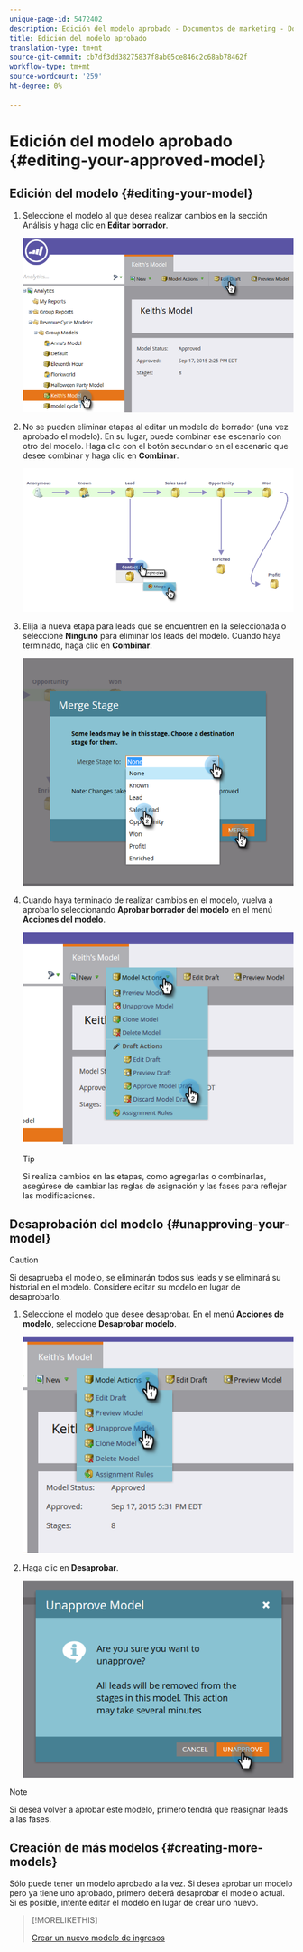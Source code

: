 ```yaml
---
unique-page-id: 5472402
description: Edición del modelo aprobado - Documentos de marketing - Documentación del producto
title: Edición del modelo aprobado
translation-type: tm+mt
source-git-commit: cb7df3dd38275837f8ab05ce846c2c68ab78462f
workflow-type: tm+mt
source-wordcount: '259'
ht-degree: 0%

---
```



# Edición del modelo aprobado {#editing-your-approved-model}

## Edición del modelo {#editing-your-model}

1. Seleccione el modelo al que desea realizar cambios en la sección Análisis y haga clic en **Editar borrador**.

   ![](assets/one.png)

1. No se pueden eliminar etapas al editar un modelo de borrador (una vez aprobado el modelo). En su lugar, puede combinar ese escenario con otro del modelo. Haga clic con el botón secundario en el escenario que desee combinar y haga clic en **Combinar**.

   ![](assets/two.png)

1. Elija la nueva etapa para leads que se encuentren en la seleccionada o seleccione **Ninguno** para eliminar los leads del modelo. Cuando haya terminado, haga clic en **Combinar**.

   ![](assets/three.png)

1. Cuando haya terminado de realizar cambios en el modelo, vuelva a aprobarlo seleccionando **Aprobar borrador del modelo** en el menú **Acciones del modelo**.

   ![](assets/four.png)

   >[!TIP]
   >
   >Si realiza cambios en las etapas, como agregarlas o combinarlas, asegúrese de cambiar las reglas de asignación y las fases para reflejar las modificaciones.

## Desaprobación del modelo {#unapproving-your-model}

>[!CAUTION]
>
>Si desaprueba el modelo, se eliminarán todos sus leads y se eliminará su historial en el modelo. Considere editar su modelo en lugar de desaprobarlo.

1. Seleccione el modelo que desee desaprobar. En el menú **Acciones de modelo**, seleccione **Desaprobar modelo**.

   ![](assets/five.png)

1. Haga clic en **Desaprobar**.

   ![](assets/six.png)

>[!NOTE]
>
>Si desea volver a aprobar este modelo, primero tendrá que reasignar leads a las fases.

## Creación de más modelos {#creating-more-models}

Sólo puede tener un modelo aprobado a la vez. Si desea aprobar un modelo pero ya tiene uno aprobado, primero deberá desaprobar el modelo actual. Si es posible, intente editar el modelo en lugar de crear uno nuevo.

>[!MORELIKETHIS]
>
>[Crear un nuevo modelo de ingresos](/help/marketo/product-docs/reporting/revenue-cycle-analytics/revenue-cycle-models/create-a-new-revenue-model.md)
